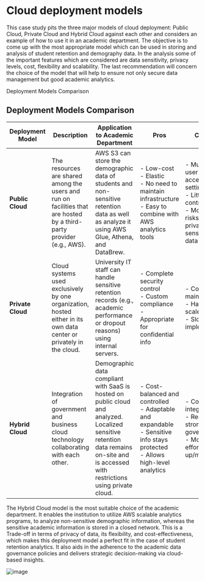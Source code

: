 
# Cloud deployment models

This case study pits the three major models of cloud deployment: Public Cloud, Private Cloud and Hybrid Cloud against each other and considers an example of how to use it in an academic department. The objective is to come up with the most appropriate model which can be used in storing and analysis of student retention and demography data. In the analysis some of the important features which are considered are data sensitivity, privacy levels, cost, flexibility and scalability. The last recommendation will concern the choice of the model that will help to ensure not only secure data management but good academic analytics.
 
Deployment Models Comparison

## Deployment Models Comparison

| Deployment Model | Description | Application to Academic Department | Pros | Cons |
|------------------|-------------|------------------------------------|------|------|
| **Public Cloud** | The resources are shared among the users and run on facilities that are hosted by a third-party provider (e.g., AWS). | AWS S3 can store the demographic data of students and non-sensitive retention data as well as analyze it using AWS Glue, Athena, and DataBrew. | - Low-cost  <br> - Elastic <br> - No need to maintain infrastructure <br> - Easy to combine with AWS analytics tools | - Multiple user access settings <br> - Little control <br> - More risks of privacy for sensitive data |
| **Private Cloud** | Cloud systems used exclusively by one organization, hosted either in its own data center or privately in the cloud. | University IT staff can handle sensitive retention records (e.g., academic performance or dropout reasons) using internal servers. | - Complete security control <br> - Custom compliance <br> - Appropriate for confidential info | - Costly to maintain <br> - Harder to scale <br> - Slower to implement |
| **Hybrid Cloud** | Integration of government and business cloud technology collaborating with each other. | Demographic data compliant with SaaS is hosted on public cloud and analyzed. Localized sensitive retention data remains on-site and is accessed with restrictions using private cloud. | - Cost-balanced and controlled <br> - Adaptable and expandable <br> - Sensitive info stays protected <br> - Allows high-level analytics | - Complex integration <br> - Requires strong governance <br> - More effort to set up/manage |

The Hybrid Cloud model is the most suitable choice of the academic department. It enables the institution to utilize AWS scalable analytics programs, to analyze non-sensitive demographic information, whereas the sensitive academic information is stored in a closed network. This is a Trade-off in terms of privacy of data, its flexibility, and cost-effectiveness, which makes this deployment model a perfect fit in the case of student retention analytics. It also aids in the adherence to the academic data governance policies and delivers strategic decision-making via cloud-based insights.

![image](https://github.com/user-attachments/assets/40becedc-9894-4f5c-97e0-7f15c502ddca)
